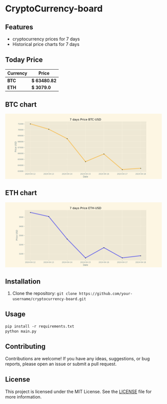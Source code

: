 # CryptoCurrency-board

## Features

- cryptocurrency prices for 7 days
- Historical price charts for 7 days

## Today Price

| Currency | Price           |
| -------- | --------------- |
| **BTC**  | **$ 63480.82** |
| **ETH**  | **$ 3079.0** |

## BTC chart

![BTC chart](./img/btc-usd.png)

## ETH chart

![ETH chart](./img/eth-usd.png)

## Installation

1. Clone the repository: `git clone https://github.com/your-username/cryptocurrency-board.git`

## Usage

```
pip install -r requirements.txt
python main.py
```

## Contributing

Contributions are welcome! If you have any ideas, suggestions, or bug reports, please open an issue or submit a pull request.

## License

This project is licensed under the MIT License. See the [LICENSE](./LICENSE) file for more information.